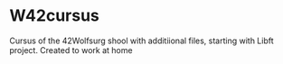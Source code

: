 # W42cursus
Cursus of the 42Wolfsurg shool with additiional files, starting with Libft project. Created to work at home
